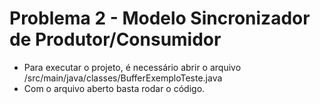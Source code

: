 # Problema 2 - Modelo Sincronizador de Produtor/Consumidor
- Para executar o projeto, é necessário abrir o arquivo /src/main/java/classes/BufferExemploTeste.java
- Com o arquivo aberto basta rodar o código.
